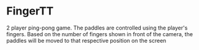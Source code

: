 FingerTT
========

2 player ping-pong game. The paddles are controlled using the player's fingers. Based on the number of fingers shown in front of the camera, the paddles will be moved to that respective position on the screen
